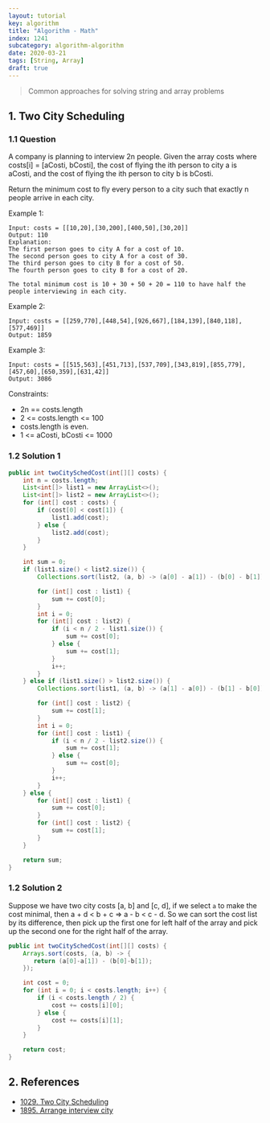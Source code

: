 ```yaml
---
layout: tutorial
key: algorithm
title: "Algorithm - Math"
index: 1241
subcategory: algorithm-algorithm
date: 2020-03-21
tags: [String, Array]
draft: true
---
```


> Common approaches for solving string and array problems

## 1. Two City Scheduling
### 1.1 Question
A company is planning to interview 2n people. Given the array costs where costs[i] = [aCosti, bCosti], the cost of flying the ith person to city a is aCosti, and the cost of flying the ith person to city b is bCosti.

Return the minimum cost to fly every person to a city such that exactly n people arrive in each city.

Example 1:
```raw
Input: costs = [[10,20],[30,200],[400,50],[30,20]]
Output: 110
Explanation:
The first person goes to city A for a cost of 10.
The second person goes to city A for a cost of 30.
The third person goes to city B for a cost of 50.
The fourth person goes to city B for a cost of 20.

The total minimum cost is 10 + 30 + 50 + 20 = 110 to have half the people interviewing in each city.
```
Example 2:
```raw
Input: costs = [[259,770],[448,54],[926,667],[184,139],[840,118],[577,469]]
Output: 1859
```
Example 3:
```raw
Input: costs = [[515,563],[451,713],[537,709],[343,819],[855,779],[457,60],[650,359],[631,42]]
Output: 3086
```

Constraints:
* 2n == costs.length
* 2 <= costs.length <= 100
* costs.length is even.
* 1 <= aCosti, bCosti <= 1000

### 1.2 Solution 1
```java
public int twoCitySchedCost(int[][] costs) {
    int n = costs.length;
    List<int[]> list1 = new ArrayList<>();
    List<int[]> list2 = new ArrayList<>();
    for (int[] cost : costs) {
        if (cost[0] < cost[1]) {
            list1.add(cost);
        } else {
            list2.add(cost);
        }
    }

    int sum = 0;
    if (list1.size() < list2.size()) {
        Collections.sort(list2, (a, b) -> (a[0] - a[1]) - (b[0] - b[1]));

        for (int[] cost : list1) {
            sum += cost[0];
        }
        int i = 0;
        for (int[] cost : list2) {
            if (i < n / 2 - list1.size()) {
                sum += cost[0];
            } else {
                sum += cost[1];
            }
            i++;
        }
    } else if (list1.size() > list2.size()) {
        Collections.sort(list1, (a, b) -> (a[1] - a[0]) - (b[1] - b[0]));

        for (int[] cost : list2) {
            sum += cost[1];
        }
        int i = 0;
        for (int[] cost : list1) {
            if (i < n / 2 - list2.size()) {
                sum += cost[1];
            } else {
                sum += cost[0];
            }
            i++;
        }
    } else {
        for (int[] cost : list1) {
            sum += cost[0];
        }
        for (int[] cost : list2) {
            sum += cost[1];
        }
    }

    return sum;
}
```
### 1.2 Solution 2
Suppose we have two city costs [a, b] and [c, d], if we select `a` to make the cost minimal, then a + d < b + c => a - b < c - d. So we can sort the cost list by its difference, then pick up the first one for left half of the array and pick up the second one for the right half of the array.
```java
public int twoCitySchedCost(int[][] costs) {
    Arrays.sort(costs, (a, b) -> {
       return (a[0]-a[1]) - (b[0]-b[1]);
    });

    int cost = 0;
    for (int i = 0; i < costs.length; i++) {
        if (i < costs.length / 2) {
            cost += costs[i][0];
        } else {
            cost += costs[i][1];
        }
    }

    return cost;
}
```

## 2. References
* [1029. Two City Scheduling](https://leetcode.com/problems/two-city-scheduling/)
* [1895. Arrange interview city](https://www.lintcode.com/problem/arrange-interview-city/description)
